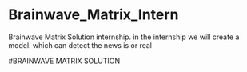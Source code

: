 # Brainwave_Matrix_Intern
Brainwave Matrix Solution internship. 
in the internship we will create a model. which can detect the news is or real 

#BRAINWAVE MATRIX SOLUTION

